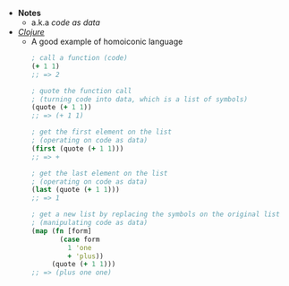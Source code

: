 - **Notes**
	- a.k.a *code as data*
- *[Clojure](Clojure.md)*
	- A good example of homoiconic language
		```clojure
		; call a function (code)
		(+ 1 1)
		;; => 2

		; quote the function call
		; (turning code into data, which is a list of symbols)
		(quote (+ 1 1))
		;; => (+ 1 1)

		; get the first element on the list
		; (operating on code as data)
		(first (quote (+ 1 1)))
		;; => +

		; get the last element on the list
		; (operating on code as data)
		(last (quote (+ 1 1)))
		;; => 1

		; get a new list by replacing the symbols on the original list
		; (manipulating code as data)
		(map (fn [form]
			   (case form
				 1 'one
				 + 'plus))
			 (quote (+ 1 1)))
		;; => (plus one one)
		```